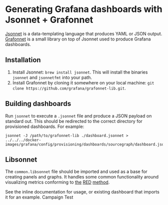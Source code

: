 # Generating Grafana dashboards with Jsonnet + Grafonnet

[Jsonnet](https://jsonnet.org/) is a data-templating language that produces YAML or JSON output. [Grafonnet](https://github.com/grafana/grafonnet-lib) is a small library on top of Jsonnet used to produce Grafana dashboards.

## Installation

1. Install Jsonnet: `brew install jsonnet`. This will install the binaries `jsonnet` and `jsonnetfmt` into your path.
2. Install Grafonnet by cloning it somewhere on your local machine: `git clone https://github.com/grafana/grafonnet-lib.git`.

## Building dashboards

Run `jsonnet` to execute a `.jsonnet` file and produce a JSON payload on standard out. This should be redirected to the correct directory for provisioned dashboards. For example:

```
jsonnet -J /path/to/grafonnet-lib ./dashboard.jsonnet > ../../../docker-images/grafana/config/provisioning/dashboards/sourcegraph/dashboard.json
```

## Libsonnet

The `common.libsonnet` file should be imported and used as a base for creating panels and graphs. It handles some common functionality around visualizing metrics conforming to [the](https://grafana.com/blog/2018/08/02/the-red-method-how-to-instrument-your-services/) [RED](https://www.weave.works/blog/the-red-method-key-metrics-for-microservices-architecture/) [method](https://thenewstack.io/monitoring-microservices-red-method/).

See the inline documentation for usage, or existing dashboard that imports it for an example.
Campaign Test
